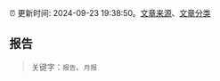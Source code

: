 :alarm_clock: 更新时间: 2024-09-23 19:38:50。[文章来源](/README.md)、[文章分类](/TAGS.md)

## 报告


> 关键字：`报告`、`月报`



